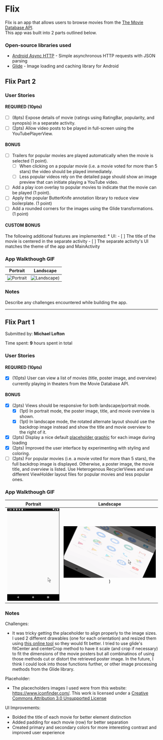 # Flix
Flix is an app that allows users to browse movies from the [The Movie Database API](http://docs.themoviedb.apiary.io/#).<br>
This app was built into 2 parts outlined below.

### Open-source libraries used
- [Android Async HTTP](https://github.com/codepath/CPAsyncHttpClient) - Simple asynchronous HTTP requests with JSON parsing
- [Glide](https://github.com/bumptech/glide) - Image loading and caching library for Android


## Flix Part 2

### User Stories

#### REQUIRED (10pts)

- [ ] (8pts) Expose details of movie (ratings using RatingBar, popularity, and synopsis) in a separate activity.
- [ ] (2pts) Allow video posts to be played in full-screen using the YouTubePlayerView.

#### BONUS

- [ ] Trailers for popular movies are played automatically when the movie is selected (1 point).
  - [ ] When clicking on a popular movie (i.e. a movie voted for more than 5 stars) the video should be played immediately.
  - [ ] Less popular videos rely on the detailed page should show an image preview that can initiate playing a YouTube video.
- [ ] Add a play icon overlay to popular movies to indicate that the movie can be played (1 point).
- [ ] Apply the popular ButterKnife annotation library to reduce view boilerplate. (1 point)
- [ ] Add a rounded corners for the images using the Glide transformations. (1 point)

#### CUSTOM BONUS
The following additional features are implemented:
    * UI:
    - [ ] The title of the movie is centered in the separate activity
    - [ ] The separate activity's UI matches the theme of the app and MainActivity
    


### App Walkthough GIF

Portrait                   |  Landscape
:-------------------------:|:-------------------------:
![Portrait](walkthrough/part2/PortraitWalkthrough.gif)  |  ![Landscape](walkthrough/part2/LandscapeWalkthrough.gif))

### Notes

Describe any challenges encountered while building the app.

---
## Flix Part 1
Submitted by: **Michael Lofton**

Time spent: **9** hours spent in total

### User Stories
#### REQUIRED (10pts)
- [X] (10pts) User can view a list of movies (title, poster image, and overview) currently playing in theaters from the Movie Database API.

#### BONUS
- [X] (2pts) Views should be responsive for both landscape/portrait mode.
   - [X] (1pt) In portrait mode, the poster image, title, and movie overview is shown.
   - [X] (1pt) In landscape mode, the rotated alternate layout should use the backdrop image instead and show the title and movie overview to the right of it.

- [X] (2pts) Display a nice default [placeholder graphic](https://guides.codepath.org/android/Displaying-Images-with-the-Glide-Library#advanced-usage) for each image during loading
- [X] (2pts) Improved the user interface by experimenting with styling and coloring.
- [ ] (2pts) For popular movies (i.e. a movie voted for more than 5 stars), the full backdrop image is displayed. Otherwise, a poster image, the movie title, and overview is listed. Use Heterogenous RecyclerViews and use different ViewHolder layout files for popular movies and less popular ones.

### App Walkthough GIF
Portrait                   |  Landscape
:-------------------------:|:-------------------------:
![Portrait](walkthrough/part1/PortraitWalkthrough.gif)  |  ![Landscape](walkthrough/part1/LandscapeWalkthrough.gif))

### Notes
Challenges:
 - It was tricky getting the placeholder to align properly to the image sizes. I used 2 different drawables (one for each orientation) and resized them using [this online tool](https://onlinepngtools.com/resize-png) so they would fit better. I tried to use glide's fitCenter and centerCrop method to have it scale (and crop if necessary) to fit the dimensions of the movie posters but all combinatinos of using those methods cut or distort the retrieved poster image. In the future, I think I could look into those functions further, or other image processing methods from the Glide library.
 
Placeholder:
- The placecholders images I used were from this website: https://www.iconfinder.com/. This work is licensed under a [Creative Commons Attribution 3.0 Unsupported License](http://creativecommons.org/licenses/by/3.0/)

UI Improvements:
- Bolded the title of each movie for better element distinction
- Added padding for each movie (row) for better separation
- Created primary and secondary colors for more interesting contrast and improved user experience
